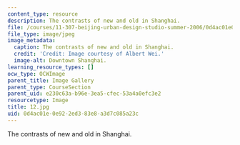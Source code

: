 ```yaml
---
content_type: resource
description: The contrasts of new and old in Shanghai.
file: /courses/11-307-beijing-urban-design-studio-summer-2006/0d4ac01e0e922ed383e8a3d7c085a23c_12.jpg
file_type: image/jpeg
image_metadata:
  caption: The contrasts of new and old in Shanghai.
  credit: 'Credit: Image courtesy of Albert Wei.'
  image-alt: Downtown Shanghai.
learning_resource_types: []
ocw_type: OCWImage
parent_title: Image Gallery
parent_type: CourseSection
parent_uid: e230c63a-b96e-3ea5-cfec-53a4a0efc3e2
resourcetype: Image
title: 12.jpg
uid: 0d4ac01e-0e92-2ed3-83e8-a3d7c085a23c
---
```

The contrasts of new and old in Shanghai.

